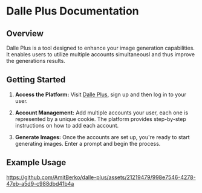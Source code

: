 # Dalle Plus Documentation

## Overview

Dalle Plus is a tool designed to enhance your image generation capabilities. It enables users to utilize multiple accounts simultaneousl and thus improve the generations results.

## Getting Started

1. **Access the Platform:** Visit [Dalle Plus](https://dallepl.us), sign up and then log in to your user.

2. **Account Management:** Add multiple accounts your user, each one is represented by a unique cookie. The platform provides step-by-step instructions on how to add each account.

3. **Generate Images:** Once the accounts are set up, you're ready to start generating images. Enter a prompt and begin the process.

## Example Usage

https://github.com/AmitBerko/dalle-plus/assets/21219479/998e7546-4278-47eb-a5d9-c988dbd41b4a